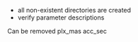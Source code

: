 - all non-existent directories are created
- verify parameter descriptions


Can be removed
plx_mas
acc_sec